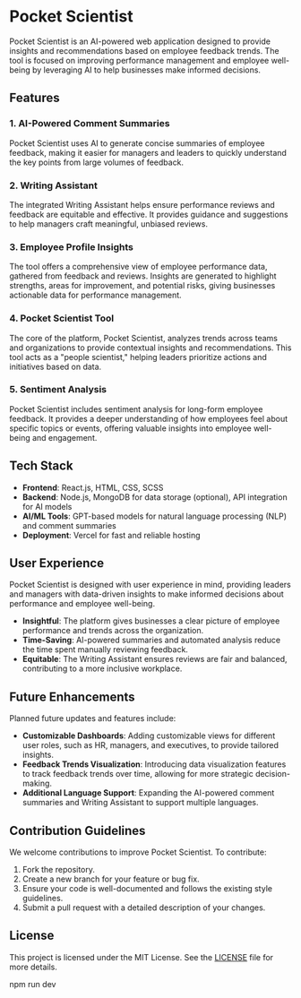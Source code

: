 # Pocket Scientist

Pocket Scientist is an AI-powered web application designed to provide insights and recommendations based on employee feedback trends. The tool is focused on improving performance management and employee well-being by leveraging AI to help businesses make informed decisions.

## Features

### 1. AI-Powered Comment Summaries
Pocket Scientist uses AI to generate concise summaries of employee feedback, making it easier for managers and leaders to quickly understand the key points from large volumes of feedback.

### 2. Writing Assistant
The integrated Writing Assistant helps ensure performance reviews and feedback are equitable and effective. It provides guidance and suggestions to help managers craft meaningful, unbiased reviews.

### 3. Employee Profile Insights
The tool offers a comprehensive view of employee performance data, gathered from feedback and reviews. Insights are generated to highlight strengths, areas for improvement, and potential risks, giving businesses actionable data for performance management.

### 4. Pocket Scientist Tool
The core of the platform, Pocket Scientist, analyzes trends across teams and organizations to provide contextual insights and recommendations. This tool acts as a "people scientist," helping leaders prioritize actions and initiatives based on data.

### 5. Sentiment Analysis
Pocket Scientist includes sentiment analysis for long-form employee feedback. It provides a deeper understanding of how employees feel about specific topics or events, offering valuable insights into employee well-being and engagement.

## Tech Stack

- **Frontend**: React.js, HTML, CSS, SCSS
- **Backend**: Node.js, MongoDB for data storage (optional), API integration for AI models
- **AI/ML Tools**: GPT-based models for natural language processing (NLP) and comment summaries
- **Deployment**: Vercel for fast and reliable hosting

## User Experience

Pocket Scientist is designed with user experience in mind, providing leaders and managers with data-driven insights to make informed decisions about performance and employee well-being. 

- **Insightful**: The platform gives businesses a clear picture of employee performance and trends across the organization.
- **Time-Saving**: AI-powered summaries and automated analysis reduce the time spent manually reviewing feedback.
- **Equitable**: The Writing Assistant ensures reviews are fair and balanced, contributing to a more inclusive workplace.

## Future Enhancements

Planned future updates and features include:

- **Customizable Dashboards**: Adding customizable views for different user roles, such as HR, managers, and executives, to provide tailored insights.
- **Feedback Trends Visualization**: Introducing data visualization features to track feedback trends over time, allowing for more strategic decision-making.
- **Additional Language Support**: Expanding the AI-powered comment summaries and Writing Assistant to support multiple languages.

## Contribution Guidelines

We welcome contributions to improve Pocket Scientist. To contribute:

1. Fork the repository.
2. Create a new branch for your feature or bug fix.
3. Ensure your code is well-documented and follows the existing style guidelines.
4. Submit a pull request with a detailed description of your changes.

## License

This project is licensed under the MIT License. See the [LICENSE](LICENSE) file for more details.

npm run dev


